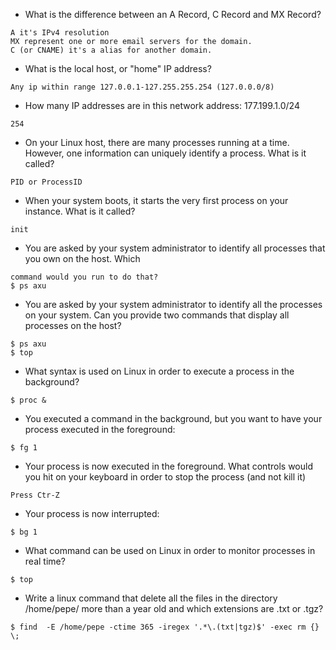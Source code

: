 * What is the difference between an A Record, C Record and MX Record?
```
A it's IPv4 resolution
MX represent one or more email servers for the domain.
C (or CNAME) it's a alias for another domain. 
```

* What is the local host, or "home" IP address?
```
Any ip within range 127.0.0.1-127.255.255.254 (127.0.0.0/8)
```

* How many IP addresses are in this network address: 177.199.1.0/24
```
254
```

* On your Linux host, there are many processes running at a time. However, one information can uniquely identify a process. What is it called?
```
PID or ProcessID
```

* When your system boots, it starts the very first process on your instance. What is it called?
```
init
```

* You are asked by your system administrator to identify all processes that you own on the host. Which
```
command would you run to do that?
$ ps axu
```

* You are asked by your system administrator to identify all the processes on your system. Can you provide two commands that display all processes on the host?
```
$ ps axu
$ top
```

* What syntax is used on Linux in order to execute a process in the background?
```
$ proc &
```

* You executed a command in the background, but you want to have your process executed in the foreground:
```
$ fg 1
```

* Your process is now executed in the foreground. What controls would you hit on your keyboard in order to stop the process (and not kill it)
```
Press Ctr-Z
```

* Your process is now interrupted:
```
$ bg 1
```

* What command can be used on Linux in order to monitor processes in real time?
```
$ top
```

* Write a linux command that delete all the files in the directory /home/pepe/ more than a year old and which extensions are .txt or .tgz?
```
$ find  -E /home/pepe -ctime 365 -iregex '.*\.(txt|tgz)$' -exec rm {} \; 
```
